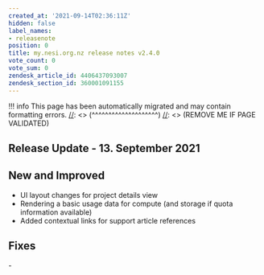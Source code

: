 ```yaml
---
created_at: '2021-09-14T02:36:11Z'
hidden: false
label_names:
- releasenote
position: 0
title: my.nesi.org.nz release notes v2.4.0
vote_count: 0
vote_sum: 0
zendesk_article_id: 4406437093007
zendesk_section_id: 360001091155
---
```



[//]: <> (REMOVE ME IF PAGE VALIDATED)
[//]: <> (vvvvvvvvvvvvvvvvvvvv)
!!! info
    This page has been automatically migrated and may contain formatting errors.
[//]: <> (^^^^^^^^^^^^^^^^^^^^)
[//]: <> (REMOVE ME IF PAGE VALIDATED)
<h2 id="ReleaseNotes-ReleaseUpdate-11.July2019">Release Update - 13. September 2021</h2>
<h2 id="ReleaseNotes-NewandImproved">New and Improved</h2>
<ul>
<li>UI layout changes for project details view</li>
<li>Rendering a basic usage data for compute (and storage if quota information available)</li>
<li>Added contextual links for support article references</li>
</ul>
<h2 id="ReleaseNotes-Fixes"><span>Fixes</span></h2>
<p>-</p>